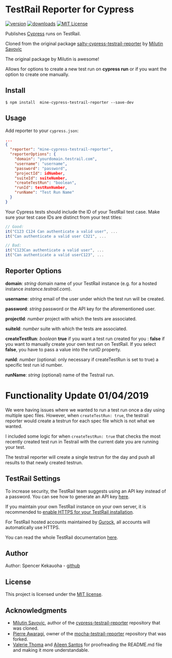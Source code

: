 # TestRail Reporter for Cypress

[![version](https://img.shields.io/npm/v/cypress-testrail-reporter.svg)](https://www.npmjs.com/package/cypress-testrail-reporter)
[![downloads](https://img.shields.io/npm/dt/cypress-testrail-reporter.svg)](https://www.npmjs.com/package/cypress-testrail-reporter)
[![MIT License](https://img.shields.io/github/license/Vivify-Ideas/cypress-testrail-reporter.svg)](https://github.com/Vivify-Ideas/cypress-testrail-reporter/blob/master/LICENSE.md)

Publishes [Cypress](https://www.cypress.io/) runs on TestRail.

Cloned from the original package [ salty-cypress-testrail-reporter](https://github.com/Vivify-Ideas/cypress-testrail-reporter) by [Milutin Savovic](https://github.com/mickosav)

The original package by Milutin is awesome!

Allows for options to create a new test run on **cypress run** or if you want the option to create one manually.

## Install

```shell
$ npm install  mine-cypress-testrail-reporter --save-dev
```

## Usage

Add reporter to your `cypress.json`:

```json
...
{
  "reporter": "mine-cypress-testrail-reporter",
  "reporterOptions": {
    "domain": "yourdomain.testrail.com",
    "username": "username",
    "password": "password",
    "projectId": idNumber,
    "suiteId": suiteNumber,
    "createTestRun": "boolean",
    "runId": testRunNumber,
    "runName": "Test Run Name"
  }
}
```

Your Cypress tests should include the ID of your TestRail test case. Make sure your test case IDs are distinct from your test titles:

```Javascript
// Good:
it("C123 C124 Can authenticate a valid user", ...
it("Can authenticate a valid user C321", ...

// Bad:
it("C123Can authenticate a valid user", ...
it("Can authenticate a valid userC123", ...
```

## Reporter Options

**domain**: _string_ domain name of your TestRail instance (e.g. for a hosted instance _instance.testrail.com_).

**username**: _string_ email of the user under which the test run will be created.

**password**: _string_ password or the API key for the aforementioned user.

**projectId**: _number_ project with which the tests are associated.

**suiteId**: _number_ suite with which the tests are associated.

**createTestRun**: _boolean_ **true** if you want a test run created for you : **false** if you want to manually create your own test run on TestRail. If you select **false**, you have to pass a value into the runID property.

**runId**: _number_ (optional: only necessary if createTestRun is set to true) a specific test run id number.

**runName**: _string_ (optional) name of the Testrail run.

# Functionality Update 01/04/2019

We were having issues where we wanted to run a test run once a day using multiple spec files. However, when `createTestRun: true`, the testrail reporter would create a testrun for each spec file which is not what we wanted.

I included some logic for when `createTestRun: true` that checks the most recently created test run in Testrail with the current date you are running your test.

The testrail reporter will create a single testrun for the day and push all results to that newly created testrun.

## TestRail Settings

To increase security, the TestRail team suggests using an API key instead of a password. You can see how to generate an API key [here](http://docs.gurock.com/testrail-api2/accessing#username_and_api_key).

If you maintain your own TestRail instance on your own server, it is recommended to [enable HTTPS for your TestRail installation](http://docs.gurock.com/testrail-admin/admin-securing#using_https).

For TestRail hosted accounts maintained by [Gurock](http://www.gurock.com/), all accounts will automatically use HTTPS.

You can read the whole TestRail documentation [here](http://docs.gurock.com/).

## Author

Author: Spencer Kekauoha - [github](https://github.com/skekauoha)

## License

This project is licensed under the [MIT license](/LICENSE.md).

## Acknowledgments

- [Milutin Savovic](https://github.com/mickosav), author of the [cypress-testrail-reporter](https://github.com/Vivify-Ideas/cypress-testrail-reporter) repository that was cloned.
- [Pierre Awaragi](https://github.com/awaragi), owner of the [mocha-testrail-reporter](https://github.com/awaragi/mocha-testrail-reporter) repository that was forked.
- [Valerie Thoma](https://github.com/ValerieThoma) and [Aileen Santos](https://github.com/asantos3026) for proofreading the README.md file and making it more understandable.
